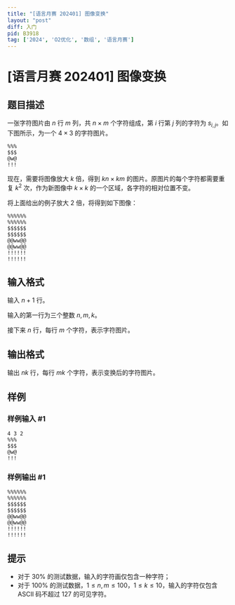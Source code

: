 ```yaml
---
title: "[语言月赛 202401] 图像变换"
layout: "post"
diff: 入门
pid: B3918
tag: ['2024', 'O2优化', '数组', '语言月赛']
---
```

# [语言月赛 202401] 图像变换
## 题目描述

一张字符图片由 $n$ 行 $m$ 列，共 $n\times m$ 个字符组成，第 $i$ 行第 $j$ 列的字符为 $s_{i,j}$。如下图所示，为一个 $4\times 3$ 的字符图片。

```plain
%%%
$$$
@w@
!!!
```

现在，需要将图像放大 $k$ 倍，得到 $kn \times km$ 的图片。原图片的每个字符都需要重复 $k^2$ 次，作为新图像中 $k\times k$ 的一个区域，各字符的相对位置不变。

将上面给出的例子放大 $2$ 倍，将得到如下图像：

```plain
%%%%%%
%%%%%%
$$$$$$
$$$$$$
@@ww@@
@@ww@@
!!!!!!
!!!!!!
```
## 输入格式

输入 $n+1$ 行。

输入的第一行为三个整数 $n,m,k$。

接下来 $n$ 行，每行 $m$ 个字符，表示字符图片。
## 输出格式

输出 $nk$ 行，每行 $mk$ 个字符，表示变换后的字符图片。
## 样例

### 样例输入 #1
```
4 3 2
%%%
$$$
@w@
!!!

```
### 样例输出 #1
```
%%%%%%
%%%%%%
$$$$$$
$$$$$$
@@ww@@
@@ww@@
!!!!!!
!!!!!!

```
## 提示

- 对于 $30\%$ 的测试数据，输入的字符画仅包含一种字符；
- 对于 $100\%$ 的测试数据，$1 \le n, m \le 100$，$1 \le k \le 10$，输入的字符仅包含 ASCII 码不超过 127 的可见字符。
